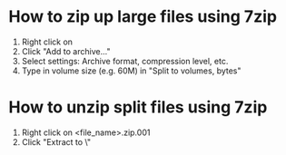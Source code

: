 # How to zip up large files using 7zip

1. Right click on <folder>
2. Click "Add to archive..."
3. Select settings: Archive format, compression level, etc.
4. Type in volume size (e.g. 60M) in "Split to volumes, bytes"


# How to unzip split files using 7zip

1. Right click on <file_name>.zip.001
2. Click "Extract to \\"
